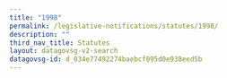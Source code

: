```yaml
---
title: "1998"
permalink: /legislative-notifications/statutes/1998/
description: ""
third_nav_title: Statutes
layout: datagovsg-v2-search
datagovsg-id: d_034e77492274baebcf095d0e938eed5b
---
```


